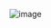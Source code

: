 ![image](https://github.com/companyakis/flutter-bootcamp-2024/assets/77589867/2cc2b9e4-80f9-4732-b9bd-7669101babcc)

